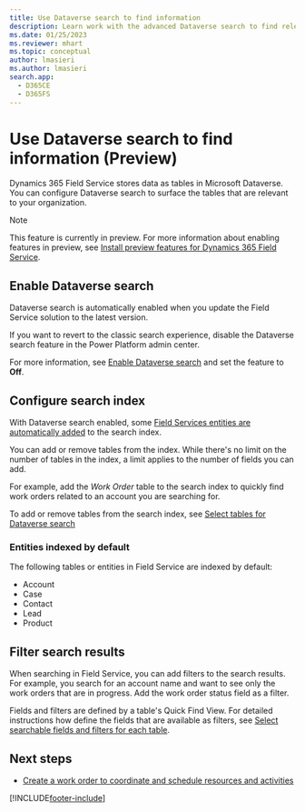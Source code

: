 ```yaml
---
title: Use Dataverse search to find information
description: Learn work with the advanced Dataverse search to find relevant information in Dynamics 365 Field Service.
ms.date: 01/25/2023
ms.reviewer: mhart
ms.topic: conceptual
author: lmasieri
ms.author: lmasieri
search.app: 
  - D365CE
  - D365FS
---
```


# Use Dataverse search to find information (Preview)

Dynamics 365 Field Service stores data as tables in Microsoft Dataverse. You can configure Dataverse search to surface the tables that are relevant to your organization.

> [!NOTE]
> This feature is currently in preview. For more information about enabling features  in preview, see [Install preview features for Dynamics 365 Field Service](field-service-preview.md).

## Enable Dataverse search

Dataverse search is automatically enabled when you update the Field Service solution to the latest version.

If you want to revert to the classic search experience, disable the Dataverse search feature in the Power Platform admin center.

For more information, see [Enable Dataverse search](/power-platform/admin/configure-relevance-search-organization#enable-dataverse-search#enable-dataverse-search) and set the feature to **Off**.

## Configure search index

With Dataverse search enabled, some [Field Services entities are automatically added](#entities-indexed-by-default) to the search index.

You can add or remove tables from the index. While there's no limit on the number of tables in the index, a limit applies to the number of fields you can add.

For example, add the *Work Order* table to the search index to quickly find work orders related to an account you are searching for.

To add or remove tables from the search index, see [Select tables for Dataverse search](/power-platform/admin/configure-relevance-search-organization#select-tables-for-dataverse-search)

### Entities indexed by default

The following tables or entities in Field Service are indexed by default:

- Account
- Case
- Contact
- Lead
- Product

## Filter search results

When searching in Field Service, you can add filters to the search results. For example, you search for an account name and want to see only the work orders that are in progress. Add the work order status field as a filter.

Fields and filters are defined by a table's Quick Find View. For detailed instructions how define the fields that are available as filters, see [Select searchable fields and filters for each table](/power-platform/admin/configure-relevance-search-organization#select-searchable-fields-and-filters-for-each-table).

## Next steps

- [Create a work order to coordinate and schedule resources and activities](create-work-order.md)

[!INCLUDE[footer-include](../includes/footer-banner.md)]

